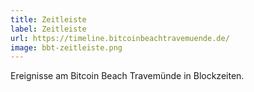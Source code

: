 ```yaml
---
title: Zeitleiste
label: Zeitleiste
url: https://timeline.bitcoinbeachtravemuende.de/
image: bbt-zeitleiste.png
---
```


Ereignisse am Bitcoin Beach Travemünde in Blockzeiten.
